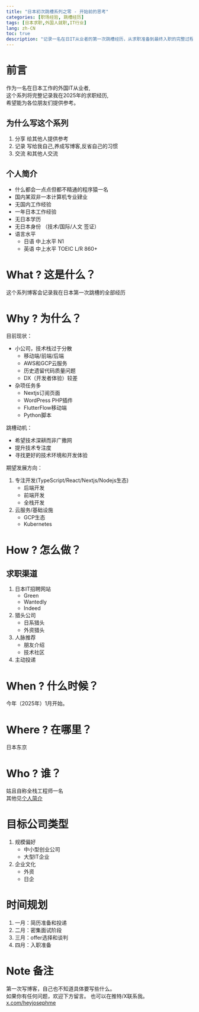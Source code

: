 ```yaml
---
title: "日本初次跳槽系列之零 - 开始前的思考"
categories: [职场经验, 跳槽经历]
tags: [日本求职,外国人就职,IT行业]
lang: zh-CN
toc: true
description: "记录一名在日IT从业者的第一次跳槽经历，从求职准备到最终入职的完整过程分享"
---
```


# 前言
作为一名在日本工作的外国IT从业者,  
这个系列将完整记录我在2025年的求职经历,  
希望能为各位朋友们提供参考。

## 为什么写这个系列
1. 分享 给其他人提供参考
2. 记录 写给我自己,养成写博客,反省自己的习惯
3. 交流 和其他人交流

## 个人简介
- 什么都会一点点但都不精通的程序猿一名
- 国内某双非一本计算机专业肄业
- 无国内工作经验
- 一年日本工作经验 
- 无日本学历
- 无日本身份  （技术/国际/人文 签证）
- 语言水平
  - 日语 中上水平  N1
  - 英语 中上水平  TOEIC L/R 860+

# What ? 这是什么？
这个系列博客会记录我在日本第一次跳槽的全部经历

# Why ? 为什么？

目前现状：
- 小公司，技术栈过于分散
  - 移动端/前端/后端
  - AWS和GCP云服务
  - 历史遗留代码质量问题
  - DX（开发者体验）较差
- 杂项任务多
  - Nextjs订阅页面
  - WordPress PHP插件
  - FlutterFlow移动端
  - Python脚本

跳槽动机：
- 希望技术深耕而非广撒网
- 提升技术专注度
- 寻找更好的技术环境和开发体验

期望发展方向：
1. 专注开发(TypeScript/React/Nextjs/Nodejs生态)
   - 后端开发
   - 前端开发
   - 全栈开发
2. 云服务/基础设施
   - GCP生态
   - Kubernetes

# How ? 怎么做？
## 求职渠道
1. 日本IT招聘网站
   - Green
   - Wantedly
   - Indeed
2. 猎头公司
   - 日系猎头
   - 外资猎头
3. 人脉推荐
   - 朋友介绍
   - 技术社区
4. 主动投递

# When ? 什么时候？
今年（2025年）1月开始。

# Where ? 在哪里？
日本东京

# Who ? 谁？
姑且自称全栈工程师一名  
其他见[个人简介](#个人简介)

# 目标公司类型
1. 规模偏好
   - 中小型创业公司
   - 大型IT企业
2. 企业文化
   - 外资
   - 日企

# 时间规划
1. 一月：简历准备和投递
2. 二月：密集面试阶段
3. 三月：offer选择和谈判
4. 四月：入职准备

# Note 备注
第一次写博客，自己也不知道具体要写些什么。  
如果你有任何问题，欢迎下方留言。
也可以在推特/X联系我。  [x.com/heyjosephme](https://x.com/heyjosephme)


